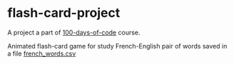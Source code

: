 # flash-card-project

A project a part of [100-days-of-code](https://www.udemy.com/course/100-days-of-code/) course.

Animated flash-card game for study French-English pair of words saved in a file [french_words.csv](https://github.com/tansla/flash-card-project/blob/master/data/french_words.csv)
